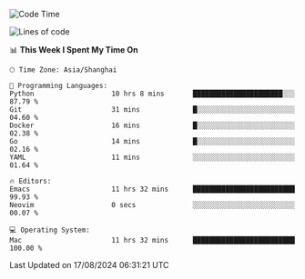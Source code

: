 <!--START_SECTION:waka-->
![Code Time](http://img.shields.io/badge/Code%20Time-2%2C135%20hrs%2045%20mins-blue)

![Lines of code](https://img.shields.io/badge/From%20Hello%20World%20I%27ve%20Written-308.0%20thousand%20lines%20of%20code-blue)

📊 **This Week I Spent My Time On** 

```text
🕑︎ Time Zone: Asia/Shanghai

💬 Programming Languages: 
Python                   10 hrs 8 mins       ██████████████████████░░░   87.79 % 
Git                      31 mins             █░░░░░░░░░░░░░░░░░░░░░░░░   04.60 % 
Docker                   16 mins             █░░░░░░░░░░░░░░░░░░░░░░░░   02.38 % 
Go                       14 mins             █░░░░░░░░░░░░░░░░░░░░░░░░   02.16 % 
YAML                     11 mins             ░░░░░░░░░░░░░░░░░░░░░░░░░   01.64 % 

🔥 Editors: 
Emacs                    11 hrs 32 mins      █████████████████████████   99.93 % 
Neovim                   0 secs              ░░░░░░░░░░░░░░░░░░░░░░░░░   00.07 % 

💻 Operating System: 
Mac                      11 hrs 32 mins      █████████████████████████   100.00 % 
```


 Last Updated on 17/08/2024 06:31:21 UTC
<!--END_SECTION:waka-->
